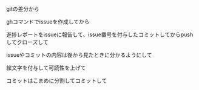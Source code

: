gitの差分から

ghコマンドでissueを作成してから 

進捗レポートをissueに報告して、issue番号を付与したコミットしてからpushしてクローズして

issueやコミットの内容は後から見たときに分かるようにして

絵文字を付与して可読性を上げて

コミットはこまめに分割してコミットして
